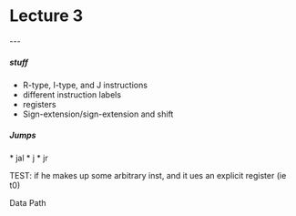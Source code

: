<h1>Lecture 3</h1>
---

<h5>stuff</h5>

  * R-type, I-type, and J instructions
  * different instruction labels
  * registers
  * Sign-extension/sign-extension and shift

<h5>Jumps</h5>
  * jal
  * j
  * jr

TEST: if he makes up some arbitrary inst, and it ues an explicit register (ie t0)

Data Path
